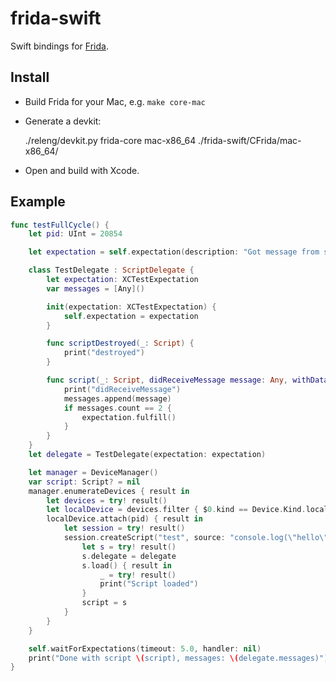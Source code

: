 # frida-swift

Swift bindings for [Frida](http://www.frida.re).

## Install

- Build Frida for your Mac, e.g. `make core-mac`
- Generate a devkit:

    ./releng/devkit.py frida-core mac-x86_64 ./frida-swift/CFrida/mac-x86_64/

- Open and build with Xcode.

## Example

```swift
func testFullCycle() {
    let pid: UInt = 20854

    let expectation = self.expectation(description: "Got message from script")

    class TestDelegate : ScriptDelegate {
        let expectation: XCTestExpectation
        var messages = [Any]()

        init(expectation: XCTestExpectation) {
            self.expectation = expectation
        }

        func scriptDestroyed(_: Script) {
            print("destroyed")
        }

        func script(_: Script, didReceiveMessage message: Any, withData data: Data?) {
            print("didReceiveMessage")
            messages.append(message)
            if messages.count == 2 {
                expectation.fulfill()
            }
        }
    }
    let delegate = TestDelegate(expectation: expectation)

    let manager = DeviceManager()
    var script: Script? = nil
    manager.enumerateDevices { result in
        let devices = try! result()
        let localDevice = devices.filter { $0.kind == Device.Kind.local }.first!
        localDevice.attach(pid) { result in
            let session = try! result()
            session.createScript("test", source: "console.log(\"hello\"); send(1337);") { result in
                let s = try! result()
                s.delegate = delegate
                s.load() { result in
                    _ = try! result()
                    print("Script loaded")
                }
                script = s
            }
        }
    }

    self.waitForExpectations(timeout: 5.0, handler: nil)
    print("Done with script \(script), messages: \(delegate.messages)")
}
```

